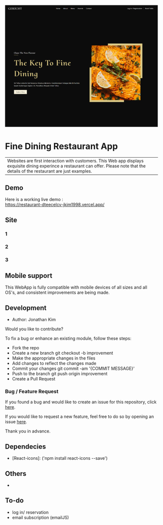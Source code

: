 # ![WebApp](https://github.com/jkim1998/Restaurant/blob/main/screenshot/Restaurant_1.png)
# Fine Dining Restaurant App
<table>
<tr>
<td>
  Websites are first interaction with customers. This Web app displays exquisite dining experince a restaurant can offer.
  Please note that the details of the restaurant are just examples.
</td>
</tr>
</table>


## Demo
Here is a working live demo :  
https://restaurant-dteecelcv-jkim1998.vercel.app/


## Site

### 1

### 2

### 3


## Mobile support
This WebApp is fully compatible with mobile devices of all sizes and all OS's, and consistent improvements are being made.


## Development
- Author: Jonathan Kim

Would you like to contribute?

To fix a bug or enhance an existing module, follow these steps:

- Fork the repo
- Create a new branch 
    git checkout -b improvement
- Make the appropriate changes in the files
- Add changes to reflect the changes made
- Commit your changes 
    git commit -am '{COMMIT MESSAGE}'
- Push to the branch 
    git push origin improvement
- Create a Pull Request 

### Bug / Feature Request

If you found a bug and would like to create an issue for this repository, click [here](https://github.com/jkim1998/Restaurant/issues/new).

If you would like to request a new feature, feel free to do so by opening an issue [here](https://github.com/jkim1998/Restaurant/issues/new).

Thank you in advance.

## Dependecies 

- [React-icons]: ('npm install react-icons --save')


## Others

- [Deployment]: Vercel

## To-do
- log in/ reservation
- email subscription (emailJS)